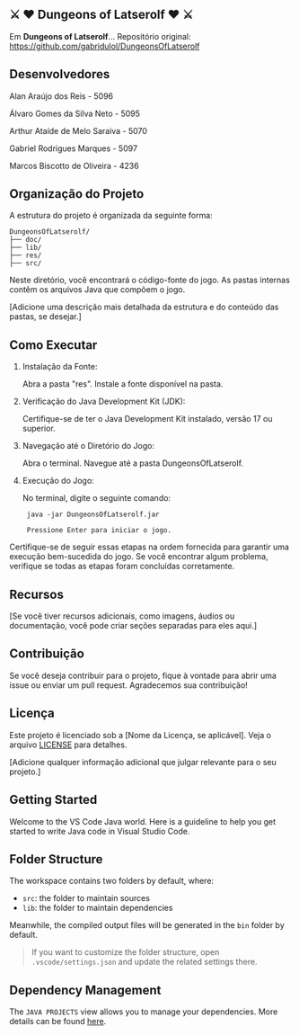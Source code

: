 ## ⚔️ ♥️ Dungeons of Latserolf ♥️ ⚔️

Em **Dungeons of Latserolf**...
Repositório original: https://github.com/gabridulol/DungeonsOfLatserolf

## Desenvolvedores

Alan Araújo dos Reis - 5096

Álvaro Gomes da Silva Neto - 5095

Arthur Ataíde de Melo Saraiva - 5070

Gabriel Rodrigues Marques - 5097

Marcos Biscotto de Oliveira - 4236


## Organização do Projeto

A estrutura do projeto é organizada da seguinte forma:

```
DungeonsOfLatserolf/
├── doc/
├── lib/
├── res/
├── src/
```

Neste diretório, você encontrará o código-fonte do jogo. As pastas internas contêm os arquivos Java que compõem o jogo.

[Adicione uma descrição mais detalhada da estrutura e do conteúdo das pastas, se desejar.]

## Como Executar
1. Instalação da Fonte:

    Abra a pasta "res".
    Instale a fonte disponível na pasta.

2. Verificação do Java Development Kit (JDK):

    Certifique-se de ter o Java Development Kit instalado, versão 17 ou superior.

3. Navegação até o Diretório do Jogo:

    Abra o terminal.
    Navegue até a pasta DungeonsOfLatserolf.

3. Execução do Jogo:

    No terminal, digite o seguinte comando:

        java -jar DungeonsOfLatserolf.jar

        Pressione Enter para iniciar o jogo.

Certifique-se de seguir essas etapas na ordem fornecida para garantir uma execução bem-sucedida do jogo. Se você encontrar algum problema, verifique se todas as etapas foram concluídas corretamente.

## Recursos

[Se você tiver recursos adicionais, como imagens, áudios ou documentação, você pode criar seções separadas para eles aqui.]

## Contribuição

Se você deseja contribuir para o projeto, fique à vontade para abrir uma issue ou enviar um pull request. Agradecemos sua contribuição!

## Licença

Este projeto é licenciado sob a [Nome da Licença, se aplicável]. Veja o arquivo [LICENSE](LICENSE) para detalhes.

[Adicione qualquer informação adicional que julgar relevante para o seu projeto.]

## Getting Started

Welcome to the VS Code Java world. Here is a guideline to help you get started to write Java code in Visual Studio Code.

## Folder Structure

The workspace contains two folders by default, where:

- `src`: the folder to maintain sources
- `lib`: the folder to maintain dependencies

Meanwhile, the compiled output files will be generated in the `bin` folder by default.

> If you want to customize the folder structure, open `.vscode/settings.json` and update the related settings there.

## Dependency Management

The `JAVA PROJECTS` view allows you to manage your dependencies. More details can be found [here](https://github.com/microsoft/vscode-java-dependency#manage-dependencies).
